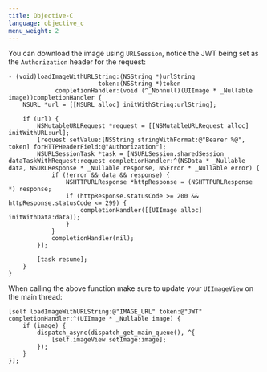 ```yaml
---
title: Objective-C
language: objective_c
menu_weight: 2
---
```


You can download the image using `URLSession`, notice the JWT being set as the `Authorization` header for the request:

```objective_c
- (void)loadImageWithURLString:(NSString *)urlString
                         token:(NSString *)token
             completionHandler:(void (^_Nonnull)(UIImage * _Nullable image))completionHandler {
    NSURL *url = [[NSURL alloc] initWithString:urlString];
    
    if (url) {
        NSMutableURLRequest *request = [[NSMutableURLRequest alloc] initWithURL:url];
        [request setValue:[NSString stringWithFormat:@"Bearer %@", token] forHTTPHeaderField:@"Authorization"];
        NSURLSessionTask *task = [NSURLSession.sharedSession dataTaskWithRequest:request completionHandler:^(NSData * _Nullable data, NSURLResponse * _Nullable response, NSError * _Nullable error) {
            if (!error && data && response) {
                NSHTTPURLResponse *httpResponse = (NSHTTPURLResponse *) response;
                if (httpResponse.statusCode >= 200 && httpResponse.statusCode <= 299) {
                    completionHandler([[UIImage alloc] initWithData:data]);
                }
            }
            completionHandler(nil);
        }];
        
        [task resume];
    }
}
```

When calling the above function make sure to update your `UIImageView` on the main thread:

```objective_c
[self loadImageWithURLString:@"IMAGE_URL" token:@"JWT" completionHandler:^(UIImage * _Nullable image) {
    if (image) {
        dispatch_async(dispatch_get_main_queue(), ^{
            [self.imageView setImage:image];
        });
    }
}];
```
